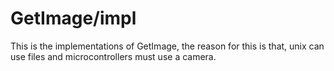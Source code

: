 # GetImage/impl
This is the implementations of GetImage, the reason for this is that, unix can use files and microcontrollers must use a camera.
